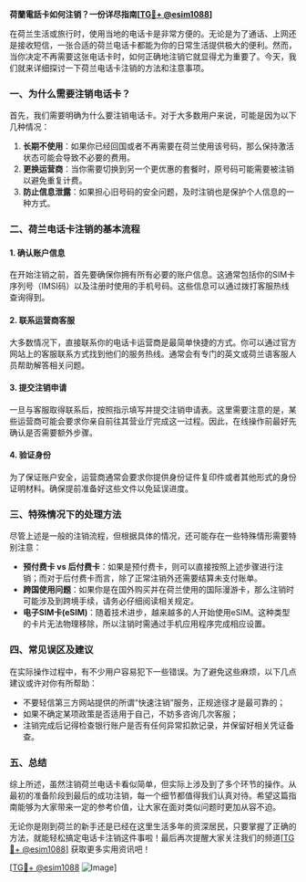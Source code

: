 **荷蘭電話卡如何注销？一份详尽指南[[TG💪+ @esim1088](https://t.me/s/esim1088)]**

在荷兰生活或旅行时，使用当地的电话卡是非常方便的。无论是为了通话、上网还是接收短信，一张合适的荷兰电话卡都能为你的日常生活提供极大的便利。然而，当你决定不再需要这张电话卡时，如何正确地注销它就显得尤为重要了。今天，我们就来详细探讨一下荷兰电话卡注销的方法和注意事项。

### 一、为什么需要注销电话卡？

首先，我们需要明确为什么要注销电话卡。对于大多数用户来说，可能是因为以下几种情况：

1. **长期不使用**：如果你已经回国或者不再需要在荷兰使用该号码，那么保持激活状态可能会导致不必要的费用。
2. **更换运营商**：当你需要切换到另一个更优惠的套餐时，原号码可能需要被注销以避免重复计费。
3. **防止信息泄露**：如果担心旧号码的安全问题，及时注销也是保护个人信息的一种方式。

### 二、荷兰电话卡注销的基本流程

#### 1. 确认账户信息
在开始注销之前，首先要确保你拥有所有必要的账户信息。这通常包括你的SIM卡序列号（IMSI码）以及注册时使用的手机号码。这些信息可以通过拨打客服热线查询得到。

#### 2. 联系运营商客服
大多数情况下，直接联系你的电话卡运营商是最简单快捷的方式。你可以通过官方网站上的客服联系方式找到他们的服务热线。通常会有专门的英文或荷兰语客服人员帮助解答相关问题。

#### 3. 提交注销申请
一旦与客服取得联系后，按照指示填写并提交注销申请表。这里需要注意的是，某些运营商可能会要求你亲自前往其营业厅完成这一过程。因此，在线操作前最好先确认是否需要额外步骤。

#### 4. 验证身份
为了保证账户安全，运营商通常会要求你提供身份证件复印件或者其他形式的身份证明材料。确保提前准备好这些文件以免延误进度。

### 三、特殊情况下的处理方法

尽管上述是一般的注销流程，但根据具体的情况，还可能存在一些特殊情形需要特别注意：

- **预付费卡 vs 后付费卡**：如果是预付费卡，则可以直接按照上述步骤进行注销；而对于后付费卡而言，除了正常注销外还需要结算未支付账单。
- **跨国使用问题**：如果你是在国外购买并在荷兰使用的国际漫游卡，那么注销时可能涉及到跨境手续，请务必仔细阅读相关规定。
- **电子SIM卡(eSIM)**：随着技术进步，越来越多的人开始使用eSIM。这种类型的卡片无法物理移除，所以注销时需通过手机应用程序完成相应设置。

### 四、常见误区及建议

在实际操作过程中，有不少用户容易犯下一些错误。为了避免这些麻烦，以下几点建议或许对你有所帮助：

- 不要轻信第三方网站提供的所谓“快速注销”服务，正规途径才是最可靠的；
- 如果不确定某项政策是否适用于自己，不妨多咨询几次客服；
- 注销完成后记得检查银行账户是否有任何异常扣款记录，并保留好相关凭证备查。

### 五、总结

综上所述，虽然注销荷兰电话卡看似简单，但实际上涉及到了多个环节的操作。从最初的准备阶段到最后的成功注销，每一个细节都值得我们认真对待。希望这篇指南能够为大家带来一定的参考价值，让大家在面对类似问题时更加从容不迫。

无论你是刚到荷兰的新手还是已经在这里生活多年的资深居民，只要掌握了正确的方法，就能轻松搞定电话卡注销这件事啦！最后再次提醒大家关注我们的频道[[TG💪+ @esim1088](https://t.me/s/esim1088)] 获取更多实用资讯吧！

[[TG💪+ @esim1088](https://t.me/s/esim1088) ![Image](https://i.postimg.cc/4NQfJmqS/Snipaste-2025-05-13-00-14-12.png)]